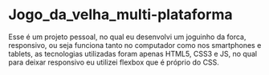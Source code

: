 # Jogo_da_velha_multi-plataforma
Esse é um projeto pessoal, no qual eu desenvolvi um joguinho da forca, responsivo, ou seja funciona tanto no computador como nos smartphones e tablets, as tecnologias utilizadas foram apenas HTML5, CSS3 e JS, no qual para deixar responsivo eu utilizei flexbox que é próprio do CSS.
